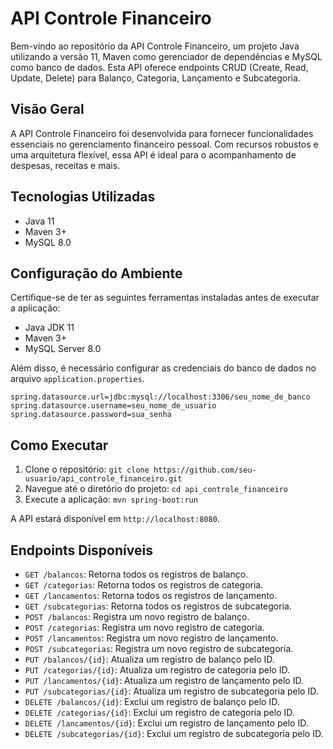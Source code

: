 # API Controle Financeiro

Bem-vindo ao repositório da API Controle Financeiro, um projeto Java utilizando a versão 11, Maven como gerenciador de dependências e MySQL como banco de dados. Esta API oferece endpoints CRUD (Create, Read, Update, Delete) para Balanço, Categoria, Lançamento e Subcategoria.

## Visão Geral

A API Controle Financeiro foi desenvolvida para fornecer funcionalidades essenciais no gerenciamento financeiro pessoal. Com recursos robustos e uma arquitetura flexível, essa API é ideal para o acompanhamento de despesas, receitas e mais.

## Tecnologias Utilizadas

- Java 11
- Maven 3+
- MySQL 8.0

## Configuração do Ambiente

Certifique-se de ter as seguintes ferramentas instaladas antes de executar a aplicação:

- Java JDK 11
- Maven 3+
- MySQL Server 8.0

Além disso, é necessário configurar as credenciais do banco de dados no arquivo `application.properties`.

```properties
spring.datasource.url=jdbc:mysql://localhost:3306/seu_nome_de_banco
spring.datasource.username=seu_nome_de_usuario
spring.datasource.password=sua_senha
```

## Como Executar

1. Clone o repositório: `git clone https://github.com/seu-usuario/api_controle_financeiro.git`
2. Navegue até o diretório do projeto: `cd api_controle_financeiro`
3. Execute a aplicação: `mvn spring-boot:run`

A API estará disponível em `http://localhost:8080`.

## Endpoints Disponíveis

- `GET /balancos`: Retorna todos os registros de balanço.
- `GET /categorias`: Retorna todos os registros de categoria.
- `GET /lancamentos`: Retorna todos os registros de lançamento.
- `GET /subcategorias`: Retorna todos os registros de subcategoria.
- `POST /balancos`: Registra um novo registro de balanço.
- `POST /categorias`: Registra um novo registro de categoria.
- `POST /lancamentos`: Registra um novo registro de lançamento.
- `POST /subcategorias`: Registra um novo registro de subcategoria.
- `PUT /balancos/{id}`: Atualiza um registro de balanço pelo ID.
- `PUT /categorias/{id}`: Atualiza um registro de categoria pelo ID.
- `PUT /lancamentos/{id}`: Atualiza um registro de lançamento pelo ID.
- `PUT /subcategorias/{id}`: Atualiza um registro de subcategoria pelo ID.
- `DELETE /balancos/{id}`: Exclui um registro de balanço pelo ID.
- `DELETE /categorias/{id}`: Exclui um registro de categoria pelo ID.
- `DELETE /lancamentos/{id}`: Exclui um registro de lançamento pelo ID.
- `DELETE /subcategorias/{id}`: Exclui um registro de subcategoria pelo ID.
